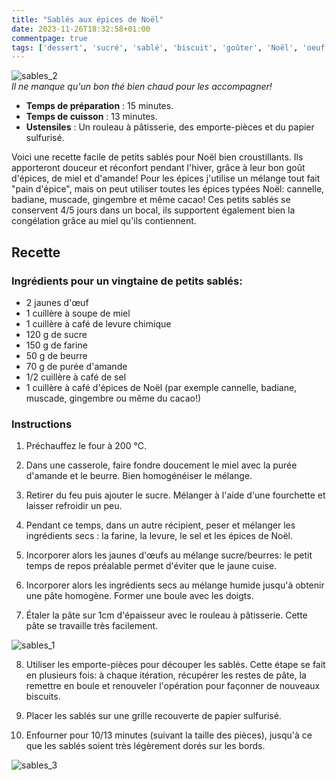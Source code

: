 ```yaml
---
title: "Sablés aux épices de Noël"
date: 2023-11-26T18:32:58+01:00
commentpage: true
tags: ['dessert', 'sucré', 'sablé', 'biscuit', 'goûter', 'Noël', 'oeuf', 'miel', 'épices', 'cannelle', 'beurre', 'amande', "beurre d'amande", "purée d'amande", 'décorer', "pain d'épices"]
---
```


![sables_2](/pictures/sables_2.jpg)<br>
*Il ne manque qu'un bon thé bien chaud pour les accompagner!*

- **Temps de préparation** : 15 minutes.
- **Temps de cuisson** : 13 minutes.
- **Ustensiles** : Un rouleau à pâtisserie, des emporte-pièces et du papier sulfurisé.

Voici une recette facile de petits sablés pour Noël bien croustillants. Ils apporteront douceur et réconfort pendant l'hiver, grâce à leur bon goût d'épices, de miel et d'amande! Pour les épices j'utilise un mélange tout fait "pain d'épice", mais on peut utiliser toutes les épices typées Noël: cannelle, badiane, muscade, gingembre et même cacao! Ces petits sablés se conservent 4/5 jours dans un  bocal, ils supportent également bien la congélation grâce au miel qu'ils contiennent.

## Recette

### Ingrédients pour un vingtaine de petits sablés:

- 2 jaunes d'œuf
- 1 cuillère à soupe de miel
- 1 cuillère à café de levure chimique
- 120 g de sucre
- 150 g de farine
- 50 g de beurre
- 70 g de purée d'amande
- 1/2 cuillère à café de sel
- 1 cuillère à café d'épices de Noël (par exemple cannelle, badiane, muscade, gingembre ou même du cacao!)

### Instructions

1. Préchauffez le four à 200 °C.

2. Dans une casserole, faire fondre doucement le miel avec la purée d'amande et le beurre. Bien homogénéiser le mélange.

3. Retirer du feu puis ajouter le sucre. Mélanger à l'aide d'une fourchette et laisser refroidir un peu.

4. Pendant ce temps, dans un autre récipient, peser et mélanger les ingrédients secs : la farine, la levure, le sel et les épices de Noël.

5. Incorporer alors les jaunes d'œufs au mélange sucre/beurres: le petit temps de repos préalable permet d'éviter que le jaune cuise.

6. Incorporer alors les ingrédients secs au mélange humide jusqu'à obtenir une pâte homogène. Former une boule avec les doigts.

7. Étaler la pâte sur 1cm d'épaisseur avec le rouleau à pâtisserie. Cette pâte se travaille très facilement.

![sables_1](/pictures/sables_1.jpg)<br>

8. Utiliser les emporte-pièces pour découper les sablés. Cette étape se fait en plusieurs fois: à chaque itération, récupérer les restes de pâte, la remettre en boule et renouveler l'opération pour façonner de nouveaux biscuits.

9. Placer les sablés sur une grille recouverte de papier sulfurisé.

10. Enfourner pour 10/13 minutes (suivant la taille des pièces), jusqu'à ce que les sablés soient très légèrement dorés sur les bords.

![sables_3](/pictures/sables_3.jpg)<br>

